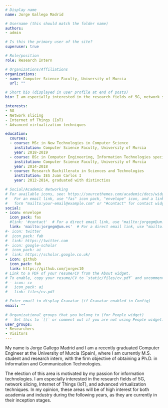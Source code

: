 ```yaml
---
# Display name
name: Jorge Gallego Madrid

# Username (this should match the folder name)
authors:
- admin

# Is this the primary user of the site?
superuser: true

# Role/position
role: Research Intern

# Organizations/Affiliations
organizations:
- name: Computer Science Faculty, University of Murcia
  url: ""

# Short bio (displayed in user profile at end of posts)
bio: I am especially interested in the research fields of 5G, network slicing, Internet of Things (IoT), and advanced virtualization techniques.

interests:
- 5G
- Network slicing
- Internet of Things (IoT)
- Advanced virtualization techniques

education:
  courses:
  - course: MSc in New Technologies in Computer Science
    institution: Computer Science Faculty, University of Murcia
    year: 2018-2019
  - course: BSc in Computer Engineering, Information Technologies specialization
    institution: Computer Science Faculty, University of Murcia
    year: 2014-2018
  - course: Research Bachillerato in Sciences and Technologies
    institution: IES Juan Carlos I
    year: 2012-2014, graduated with distinctios

# Social/Academic Networking
# For available icons, see: https://sourcethemes.com/academic/docs/widgets/#icons
#   For an email link, use "fas" icon pack, "envelope" icon, and a link in the
#   form "mailto:your-email@example.com" or "#contact" for contact widget.
social:
- icon: envelope
  icon_pack: fas
  #link: '#contact'  # For a direct email link, use "mailto:jorgegm@um.es".
  link: 'mailto:jorgegm@um.es'  # For a direct email link, use "mailto:jorgegm@um.es".
#- icon: twitter
#  icon_pack: fab
#  link: https://twitter.com
#- icon: google-scholar
#  icon_pack: ai
#  link: https://scholar.google.co.uk/
- icon: github
  icon_pack: fab
  link: https://github.com/jorgec10
# Link to a PDF of your resume/CV from the About widget.
# To enable, copy your resume/CV to `static/files/cv.pdf` and uncomment the lines below.  
# - icon: cv
#   icon_pack: ai
#   link: files/cv.pdf

# Enter email to display Gravatar (if Gravatar enabled in Config)
email: ""
  
# Organizational groups that you belong to (for People widget)
#   Set this to `[]` or comment out if you are not using People widget.  
user_groups:
- Researchers
- Visitors
---
```


My name is Jorge Gallego Madrid and I am a recently graduated Computer Engineer at the University of Murcia (Spain), where I am currently M.S. student and research intern, with the firm objective of obtaining a Ph.D. in Information and Communication Technologies.

The election of this area is motivated by my passion for information technologies. I am especially interested in the research fields of 5G, network slicing, Internet of Things (IoT), and advanced virtualization techniques. In my opinion, these areas will be of high interest for both academia and industry during the following years, as they are currently in their inception stages. 
